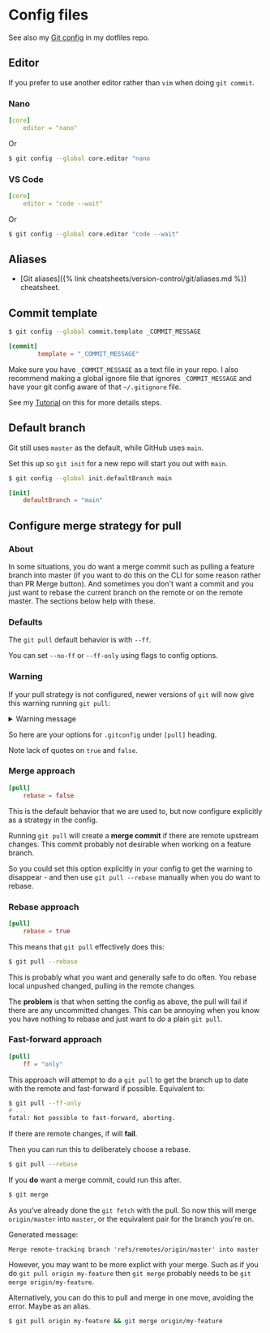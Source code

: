 # Config files


See also my [Git config](https://github.com/MichaelCurrin/dotfiles/blob/master/.gitconfig.toml) in my dotfiles repo.


## Editor

If you prefer to use another editor rather than `vim` when doing `git commit`.

### Nano

```yaml
[core]
	editor = "nano"
```

Or

```sh
$ git config --global core.editor "nano
```

### VS Code

```yaml
[core]
	editor = "code --wait"
```

Or

```sh
$ git config --global core.editor "code --wait"
```


## Aliases

- [Git aliases]({% link cheatsheets/version-control/git/aliases.md %}) cheatsheet.



## Commit template

```sh
$ git config --global commit.template _COMMIT_MESSAGE
```

```toml
[commit]
        template = "_COMMIT_MESSAGE"
```

Make sure you have `_COMMIT_MESSAGE` as a text file in your repo. I also recommend making a global ignore file that ignores `_COMMIT_MESSAGE` and have your git config aware of that `~/.gitignore` file.

See my [Tutorial](https://github.com/MichaelCurrin/learn-to-code/blob/master/en/topics/version_control/Git/configure/commit_message_template.md) on this for more details steps.


## Default branch

Git still uses `master` as the default, while GitHub uses `main`.

Set this up so `git init` for a new repo will start you out with `main`.

```sh
$ git config --global init.defaultBranch main
```

```toml
[init]
	defaultBranch = "main"
```


## Configure merge strategy for pull

### About

In some situations, you do want a merge commit such as pulling a feature branch into master (if you want to do this on the CLI for some reason rather than PR  Merge button). And sometimes you don't want a commit and you just want to rebase the current branch on the remote or on the remote master. The sections below help with these.

### Defaults

The `git pull` default behavior is with `--ff`.

You can set `--no-ff` or `--ff-only` using flags to config options.

### Warning

If your pull strategy is not configured, newer versions of `git` will now give this warning running `git pull`:

<details>
<summary>Warning message</summary>

    warning: Pulling without specifying how to reconcile divergent branches is
    discouraged. You can squelch this message by running one of the following
    commands sometime before your next pull:

        git config pull.rebase false  # merge (the default strategy)
        git config pull.rebase true   # rebase
        git config pull.ff only       # fast-forward only

    You can replace "git config" with "git config --global" to set a default
    preference for all repositories. You can also pass --rebase, --no-rebase,
    or --ff-only on the command line to override the configured default per
    invocation.

</details>

So here are your options for `.gitconfig` under `[pull]` heading.

Note lack of quotes on `true` and `false`.

### Merge approach

```toml
[pull]
    rebase = false
```

This is the default behavior that we are used to, but now configure explicitly as a strategy in the config.

Running `git pull` will create a **merge commit** if there are remote upstream changes. This commit probably not desirable when working on a feature branch.

So you could set this option explicitly in your config to get the warning to disappear - and then use `git pull --rebase` manually when you do want to rebase.

### Rebase approach

```toml
[pull]
    rebase = true
```

This means that `git pull` effectively does this:

```sh
$ git pull --rebase
```

This is probably what you want and generally safe to do often. You rebase local unpushed changed, pulling in the remote changes.

The **problem** is that when setting the config as above, the pull will fail if there are any uncommitted changes. This can be annoying when you know you have nothing to rebase and just want to do a plain `git pull`.

### Fast-forward approach

```toml
[pull]
    ff = "only"
```

This approach will attempt to do a `git pull` to get the branch up to date with the remote and fast-forward if possible. Equivalent to:

```sh
$ git pull --ff-only
# ...
fatal: Not possible to fast-forward, aborting.
```

If there are remote changes, if will **fail**.

Then you can run this to deliberately choose a rebase.

```sh
$ git pull --rebase
```

If you **do** want a merge commit, could run this after.

```sh
$ git merge
```

As you've already done the `git fetch` with the pull. So now this will merge `origin/master` into `master`, or the equivalent pair for the branch you're on.

Generated message:

```
Merge remote-tracking branch 'refs/remotes/origin/master' into master
```

However, you may want to be more explict with your merge. Such as if you do `git pull origin my-feature` then `git merge` probably needs to be `git merge origin/my-feature`.

Alternatively, you can do this to pull and merge in one move, avoiding the error. Maybe as an alias.

```sh
$ git pull origin my-feature && git merge origin/my-feature
```
